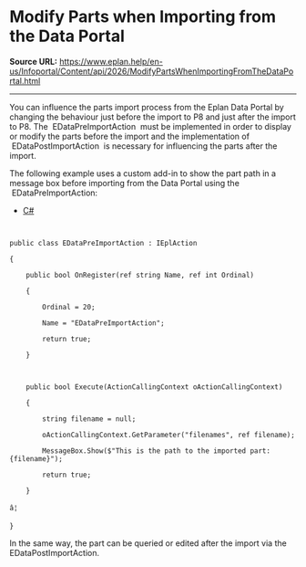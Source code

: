 # Modify Parts when Importing from the Data Portal

**Source URL:** https://www.eplan.help/en-us/Infoportal/Content/api/2026/ModifyPartsWhenImportingFromTheDataPortal.html

---

You can influence the parts import process from the Eplan Data Portal by changing the behaviour just before the import to P8 and just after the import to P8. The  EDataPreImportAction  must be implemented in order to display or modify the parts before the import and the implementation of  EDataPostImportAction  is necessary for influencing the parts after the import.

The following example uses a custom add-in to show the part path in a message box before importing from the Data Portal using the  EDataPreImportAction:

- [C#](#i-tab-content-9beb5ea7-9b38-4f19-b12e-1e533a30f9c0)

```

public class EDataPreImportAction : IEplAction
{
    public bool OnRegister(ref string Name, ref int Ordinal)
    {
        Ordinal = 20;
        Name = "EDataPreImportAction";
        return true;
    }

    public bool Execute(ActionCallingContext oActionCallingContext)
    {
        string filename = null;
        oActionCallingContext.GetParameter("filenames", ref filename);
        MessageBox.Show($"This is the path to the imported part: {filename}");
        return true;
    }
â¦
}
```

In the same way, the part can be queried or edited after the import via the  EDataPostImportAction.